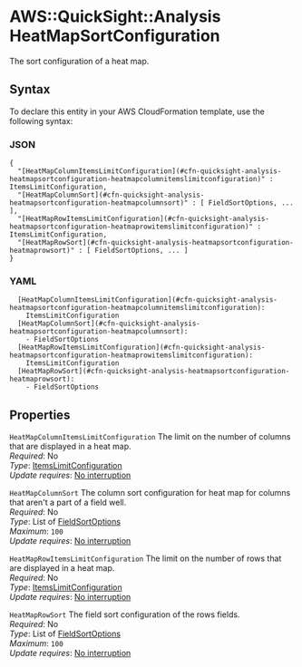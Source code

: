 # AWS::QuickSight::Analysis HeatMapSortConfiguration<a name="aws-properties-quicksight-analysis-heatmapsortconfiguration"></a>

The sort configuration of a heat map\.

## Syntax<a name="aws-properties-quicksight-analysis-heatmapsortconfiguration-syntax"></a>

To declare this entity in your AWS CloudFormation template, use the following syntax:

### JSON<a name="aws-properties-quicksight-analysis-heatmapsortconfiguration-syntax.json"></a>

```
{
  "[HeatMapColumnItemsLimitConfiguration](#cfn-quicksight-analysis-heatmapsortconfiguration-heatmapcolumnitemslimitconfiguration)" : ItemsLimitConfiguration,
  "[HeatMapColumnSort](#cfn-quicksight-analysis-heatmapsortconfiguration-heatmapcolumnsort)" : [ FieldSortOptions, ... ],
  "[HeatMapRowItemsLimitConfiguration](#cfn-quicksight-analysis-heatmapsortconfiguration-heatmaprowitemslimitconfiguration)" : ItemsLimitConfiguration,
  "[HeatMapRowSort](#cfn-quicksight-analysis-heatmapsortconfiguration-heatmaprowsort)" : [ FieldSortOptions, ... ]
}
```

### YAML<a name="aws-properties-quicksight-analysis-heatmapsortconfiguration-syntax.yaml"></a>

```
  [HeatMapColumnItemsLimitConfiguration](#cfn-quicksight-analysis-heatmapsortconfiguration-heatmapcolumnitemslimitconfiguration): 
    ItemsLimitConfiguration
  [HeatMapColumnSort](#cfn-quicksight-analysis-heatmapsortconfiguration-heatmapcolumnsort): 
    - FieldSortOptions
  [HeatMapRowItemsLimitConfiguration](#cfn-quicksight-analysis-heatmapsortconfiguration-heatmaprowitemslimitconfiguration): 
    ItemsLimitConfiguration
  [HeatMapRowSort](#cfn-quicksight-analysis-heatmapsortconfiguration-heatmaprowsort): 
    - FieldSortOptions
```

## Properties<a name="aws-properties-quicksight-analysis-heatmapsortconfiguration-properties"></a>

`HeatMapColumnItemsLimitConfiguration`  <a name="cfn-quicksight-analysis-heatmapsortconfiguration-heatmapcolumnitemslimitconfiguration"></a>
The limit on the number of columns that are displayed in a heat map\.  
*Required*: No  
*Type*: [ItemsLimitConfiguration](aws-properties-quicksight-analysis-itemslimitconfiguration.md)  
*Update requires*: [No interruption](https://docs.aws.amazon.com/AWSCloudFormation/latest/UserGuide/using-cfn-updating-stacks-update-behaviors.html#update-no-interrupt)

`HeatMapColumnSort`  <a name="cfn-quicksight-analysis-heatmapsortconfiguration-heatmapcolumnsort"></a>
The column sort configuration for heat map for columns that aren't a part of a field well\.  
*Required*: No  
*Type*: List of [FieldSortOptions](aws-properties-quicksight-analysis-fieldsortoptions.md)  
*Maximum*: `100`  
*Update requires*: [No interruption](https://docs.aws.amazon.com/AWSCloudFormation/latest/UserGuide/using-cfn-updating-stacks-update-behaviors.html#update-no-interrupt)

`HeatMapRowItemsLimitConfiguration`  <a name="cfn-quicksight-analysis-heatmapsortconfiguration-heatmaprowitemslimitconfiguration"></a>
The limit on the number of rows that are displayed in a heat map\.  
*Required*: No  
*Type*: [ItemsLimitConfiguration](aws-properties-quicksight-analysis-itemslimitconfiguration.md)  
*Update requires*: [No interruption](https://docs.aws.amazon.com/AWSCloudFormation/latest/UserGuide/using-cfn-updating-stacks-update-behaviors.html#update-no-interrupt)

`HeatMapRowSort`  <a name="cfn-quicksight-analysis-heatmapsortconfiguration-heatmaprowsort"></a>
The field sort configuration of the rows fields\.  
*Required*: No  
*Type*: List of [FieldSortOptions](aws-properties-quicksight-analysis-fieldsortoptions.md)  
*Maximum*: `100`  
*Update requires*: [No interruption](https://docs.aws.amazon.com/AWSCloudFormation/latest/UserGuide/using-cfn-updating-stacks-update-behaviors.html#update-no-interrupt)